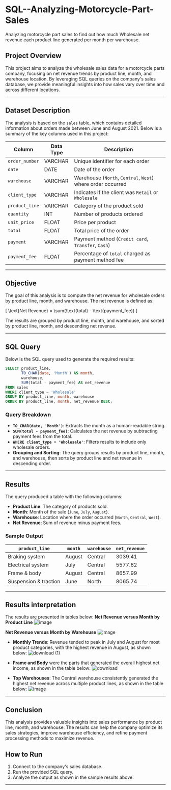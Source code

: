 # SQL--Analyzing-Motorcycle-Part-Sales
Analyzing motorcycle part sales to find out how much Wholesale net revenue each product line generated per month per warehouse.

## Project Overview
This project aims to analyze the wholesale sales data for a motorcycle parts company, focusing on net revenue trends by product line, month, and warehouse location. By leveraging SQL queries on the company's sales database, we provide meaningful insights into how sales vary over time and across different locations.

---

## Dataset Description
The analysis is based on the `sales` table, which contains detailed information about orders made between June and August 2021. Below is a summary of the key columns used in this project:

| Column         | Data Type | Description                                               |
|----------------|-----------|-----------------------------------------------------------|
| `order_number` | VARCHAR   | Unique identifier for each order                          |
| `date`         | DATE      | Date of the order                                         |
| `warehouse`    | VARCHAR   | Warehouse (`North`, `Central`, `West`) where order occurred |
| `client_type`  | VARCHAR   | Indicates if the client was `Retail` or `Wholesale`       |
| `product_line` | VARCHAR   | Category of the product sold                              |
| `quantity`     | INT       | Number of products ordered                                |
| `unit_price`   | FLOAT     | Price per product                                         |
| `total`        | FLOAT     | Total price of the order                                  |
| `payment`      | VARCHAR   | Payment method (`Credit card`, `Transfer`, `Cash`)       |
| `payment_fee`  | FLOAT     | Percentage of `total` charged as payment method fee      |

---

## Objective
The goal of this analysis is to compute the net revenue for wholesale orders by product line, month, and warehouse. The net revenue is defined as:

\[ \text{Net Revenue} = \sum(\text{total} - \text{payment\_fee}) \]

The results are grouped by product line, month, and warehouse, and sorted by product line, month, and descending net revenue.

---

## SQL Query
Below is the SQL query used to generate the required results:

```sql
SELECT product_line,
       TO_CHAR(date, 'Month') AS month,
       warehouse,
       SUM(total - payment_fee) AS net_revenue
FROM sales
WHERE client_type = 'Wholesale'
GROUP BY product_line, month, warehouse
ORDER BY product_line, month, net_revenue DESC;
```

### Query Breakdown
- **`TO_CHAR(date, 'Month')`**: Extracts the month as a human-readable string.
- **`SUM(total - payment_fee)`**: Calculates the net revenue by subtracting payment fees from the total.
- **`WHERE client_type = 'Wholesale'`**: Filters results to include only wholesale orders.
- **Grouping and Sorting**: The query groups results by product line, month, and warehouse, then sorts by product line and net revenue in descending order.

---

## Results
The query produced a table with the following columns:
- **Product Line**: The category of products sold.
- **Month**: Month of the sale (`June`, `July`, `August`).
- **Warehouse**: Location where the order occurred (`North`, `Central`, `West`).
- **Net Revenue**: Sum of revenue minus payment fees.

### Sample Output
| `product_line`            | `month` | `warehouse` | `net_revenue` |
|----------------------------|---------|-------------|---------------|
| Braking system             | August  | Central     | 3039.41       |
| Electrical system          | July    | Central     | 5577.62       |
| Frame & body               | August  | Central     | 8657.99       |
| Suspension & traction      | June    | North       | 8065.74       |

---

## Results interpretation
The results are presented in tables below: 
**Net Revenue versus Month by Product Line**
![image](https://github.com/user-attachments/assets/1930b2c2-f129-462e-a73a-c521f36a3bb5)

**Net Revenue versus Month by Warehouse**
![image](https://github.com/user-attachments/assets/9f2dc114-785c-4c85-8d66-29b11c184e15)

- **Monthly Trends**: Revenue tended to peak in July and August for most product categories, with the highest revenue in August, as shown below:
![download (1)](https://github.com/user-attachments/assets/cfc11e1f-b92d-43f4-97ce-f901b1e1c776)

- **Frame and Body** were the parts that generated the overall highest net income, as shown in the table below:
![download](https://github.com/user-attachments/assets/e19ec98c-1727-4aa1-ad3c-3c12dbe926c1)

- **Top Warehouses**: The Central warehouse consistently generated the highest net revenue across multiple product lines, as shown in the table below:
![image](https://github.com/user-attachments/assets/fc3b70aa-6f6a-4271-a5db-5f667b19bbb6)



---

## Conclusion
This analysis provides valuable insights into sales performance by product line, month, and warehouse. The results can help the company optimize its sales strategies, improve warehouse efficiency, and refine payment processing methods to maximize revenue.

## How to Run
1. Connect to the company's sales database.
2. Run the provided SQL query.
3. Analyze the output as shown in the sample results above.

---

